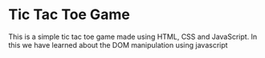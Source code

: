 # Tic Tac Toe Game
This is a simple tic tac toe game made using HTML, CSS and JavaScript.
In this we have learned about the DOM manipulation using javascript
